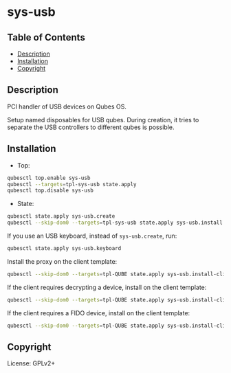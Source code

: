 # sys-usb

## Table of Contents

* [Description](#description)
* [Installation](#installation)
* [Copyright](#copyright)

## Description

PCI handler of USB devices on Qubes OS.

Setup named disposables for USB qubes. During creation, it tries to separate
the USB controllers to different qubes is possible.

## Installation

- Top:
```sh
qubesctl top.enable sys-usb
qubesctl --targets=tpl-sys-usb state.apply
qubesctl top.disable sys-usb
```

- State:
```sh
qubesctl state.apply sys-usb.create
qubesctl --skip-dom0 --targets=tpl-sys-usb state.apply sys-usb.install
```

If you use an USB keyboard, instead of `sys-usb.create`, run:
```sh
qubesctl state.apply sys-usb.keyboard
```

Install the proxy on the client template:
```sh
qubesctl --skip-dom0 --targets=tpl-QUBE state.apply sys-usb.install-client-proxy
```
If the client requires decrypting a device, install on the client template:
```sh
qubesctl --skip-dom0 --targets=tpl-QUBE state.apply sys-usb.install-client-cryptsetup
```
If the client requires a FIDO device, install on the client template:
```sh
qubesctl --skip-dom0 --targets=tpl-QUBE state.apply sys-usb.install-client-fido
```

## Copyright

License: GPLv2+

